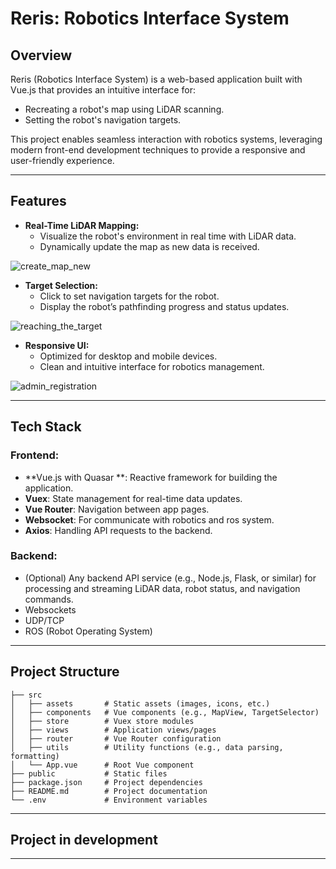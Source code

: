 # Reris: Robotics Interface System

## Overview
Reris (Robotics Interface System) is a web-based application built with Vue.js that provides an intuitive interface for:
- Recreating a robot's map using LiDAR scanning.
- Setting the robot's navigation targets.

This project enables seamless interaction with robotics systems, leveraging modern front-end development techniques to provide a responsive and user-friendly experience.

---

## Features
- **Real-Time LiDAR Mapping:**
  - Visualize the robot's environment in real time with LiDAR data.
  - Dynamically update the map as new data is received.

![create_map_new](https://github.com/user-attachments/assets/47780e12-e072-4e6f-b028-d60b61020623)

- **Target Selection:**
  - Click to set navigation targets for the robot.
  - Display the robot’s pathfinding progress and status updates.

![reaching_the_target](https://github.com/user-attachments/assets/7622fb21-63f2-4515-a260-0283439f36d7)

- **Responsive UI:**
  - Optimized for desktop and mobile devices.
  - Clean and intuitive interface for robotics management.


![admin_registration](https://github.com/user-attachments/assets/8b27fcc2-5211-4426-b023-d9ca06b134e7)

---

## Tech Stack
### Frontend:
- **Vue.js with Quasar **: Reactive framework for building the application.
- **Vuex**: State management for real-time data updates.
- **Vue Router**: Navigation between app pages.
- **Websocket**: For communicate with robotics and ros system.
- **Axios**: Handling API requests to the backend.


### Backend:
- (Optional) Any backend API service (e.g., Node.js, Flask, or similar) for processing and streaming LiDAR data, robot status, and navigation commands.
- Websockets
- UDP/TCP
- ROS (Robot Operating System)

---


## Project Structure
```
├── src
│   ├── assets       # Static assets (images, icons, etc.)
│   ├── components   # Vue components (e.g., MapView, TargetSelector)
│   ├── store        # Vuex store modules
│   ├── views        # Application views/pages
│   ├── router       # Vue Router configuration
│   ├── utils        # Utility functions (e.g., data parsing, formatting)
│   └── App.vue      # Root Vue component
├── public           # Static files
├── package.json     # Project dependencies
├── README.md        # Project documentation
└── .env             # Environment variables
```

---

## Project in development 

---

